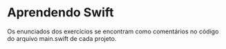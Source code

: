 # Aprendendo Swift

Os enunciados dos exercícios se encontram como comentários no código do arquivo main.swift de cada projeto.
